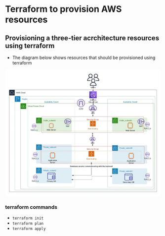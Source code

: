 # Terraform to provision AWS resources

## Provisioning a three-tier acrchitecture resources using terraform

- The diagram below shows resources that should be provisioned using terraform

![This](/image/Challenge1.jpeg)

### terraform commands

- `terraform init`
- `terraform plan`
- `terraform apply`


